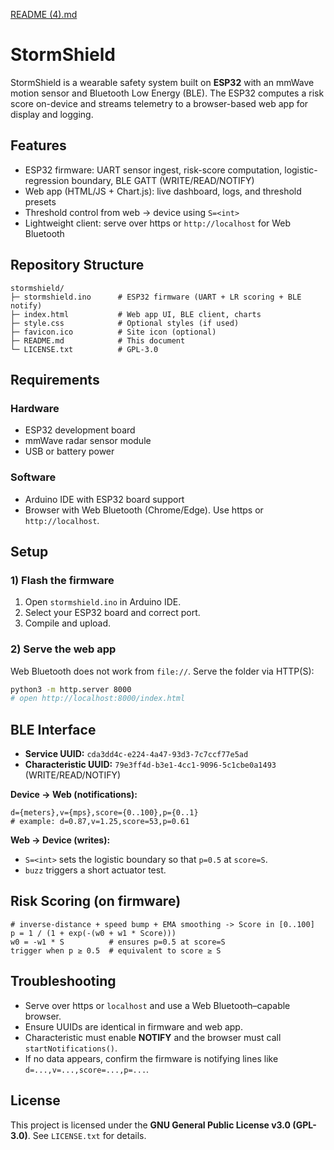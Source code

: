[README (4).md](https://github.com/user-attachments/files/22326283/README.4.md)
# StormShield

StormShield is a wearable safety system built on **ESP32** with an mmWave motion sensor and Bluetooth Low Energy (BLE). The ESP32 computes a risk score on-device and streams telemetry to a browser-based web app for display and logging.

## Features
- ESP32 firmware: UART sensor ingest, risk-score computation, logistic-regression boundary, BLE GATT (WRITE/READ/NOTIFY)
- Web app (HTML/JS + Chart.js): live dashboard, logs, and threshold presets
- Threshold control from web → device using `S=<int>`
- Lightweight client: serve over https or `http://localhost` for Web Bluetooth

## Repository Structure
```
stormshield/
├─ stormshield.ino      # ESP32 firmware (UART + LR scoring + BLE notify)
├─ index.html           # Web app UI, BLE client, charts
├─ style.css            # Optional styles (if used)
├─ favicon.ico          # Site icon (optional)
├─ README.md            # This document
└─ LICENSE.txt          # GPL-3.0
```

## Requirements
### Hardware
- ESP32 development board
- mmWave radar sensor module
- USB or battery power

### Software
- Arduino IDE with ESP32 board support
- Browser with Web Bluetooth (Chrome/Edge). Use https or `http://localhost`.

## Setup
### 1) Flash the firmware
1. Open `stormshield.ino` in Arduino IDE.
2. Select your ESP32 board and correct port.
3. Compile and upload.

### 2) Serve the web app
Web Bluetooth does not work from `file://`. Serve the folder via HTTP(S):
```bash
python3 -m http.server 8000
# open http://localhost:8000/index.html
```

## BLE Interface
- **Service UUID:** `cda3dd4c-e224-4a47-93d3-7c7ccf77e5ad`
- **Characteristic UUID:** `79e3ff4d-b3e1-4cc1-9096-5c1cbe0a1493` (WRITE/READ/NOTIFY)

**Device → Web (notifications):**
```
d={meters},v={mps},score={0..100},p={0..1}
# example: d=0.87,v=1.25,score=53,p=0.61
```

**Web → Device (writes):**
- `S=<int>` sets the logistic boundary so that `p=0.5` at `score=S`.
- `buzz` triggers a short actuator test.

## Risk Scoring (on firmware)
```
# inverse-distance + speed bump + EMA smoothing -> Score in [0..100]
p = 1 / (1 + exp(-(w0 + w1 * Score)))
w0 = -w1 * S          # ensures p=0.5 at score=S
trigger when p ≥ 0.5  # equivalent to score ≥ S
```

## Troubleshooting
- Serve over https or `localhost` and use a Web Bluetooth–capable browser.
- Ensure UUIDs are identical in firmware and web app.
- Characteristic must enable **NOTIFY** and the browser must call `startNotifications()`.
- If no data appears, confirm the firmware is notifying lines like `d=...,v=...,score=...,p=...`.

## License
This project is licensed under the **GNU General Public License v3.0 (GPL-3.0)**. See `LICENSE.txt` for details.
